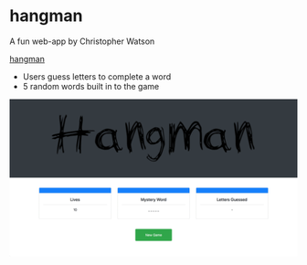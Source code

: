 # hangman

A fun web-app by Christopher Watson

[hangman](https://christopher-watson.github.io/hangman/)

* Users guess letters to complete a word
* 5 random words built in to the game

![Hangman Image](https://github.com/christopher-watson/hangman/blob/master/assets/VFnsKpERK3.gif?raw=true "Hangman Image")

